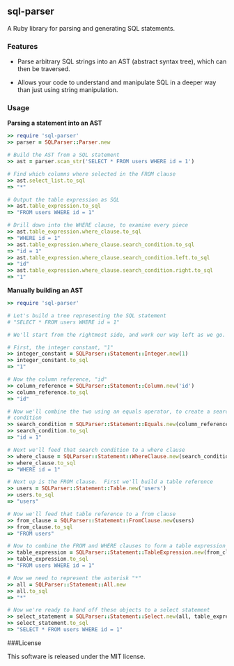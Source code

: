## sql-parser

A Ruby library for parsing and generating SQL statements.

### Features

  * Parse arbitrary SQL strings into an AST (abstract syntax tree), which can
    then be traversed.

  * Allows your code to understand and manipulate SQL in a deeper way than
    just using string manipulation.

### Usage

**Parsing a statement into an AST**

```ruby
>> require 'sql-parser'
>> parser = SQLParser::Parser.new

# Build the AST from a SQL statement
>> ast = parser.scan_str('SELECT * FROM users WHERE id = 1')

# Find which columns where selected in the FROM clause
>> ast.select_list.to_sql
=> "*"

# Output the table expression as SQL
>> ast.table_expression.to_sql
=> "FROM users WHERE id = 1"

# Drill down into the WHERE clause, to examine every piece
>> ast.table_expression.where_clause.to_sql
=> "WHERE id = 1"
>> ast.table_expression.where_clause.search_condition.to_sql
=> "id = 1"
>> ast.table_expression.where_clause.search_condition.left.to_sql
=> "id"
>> ast.table_expression.where_clause.search_condition.right.to_sql
=> "1"
```

**Manually building an AST**

```ruby
>> require 'sql-parser'

# Let's build a tree representing the SQL statement
# "SELECT * FROM users WHERE id = 1"

# We'll start from the rightmost side, and work our way left as we go.

# First, the integer constant, "1"
>> integer_constant = SQLParser::Statement::Integer.new(1)
>> integer_constant.to_sql
=> "1"

# Now the column reference, "id"
>> column_reference = SQLParser::Statement::Column.new('id')
>> column_reference.to_sql
=> "id"

# Now we'll combine the two using an equals operator, to create a search
# condition
>> search_condition = SQLParser::Statement::Equals.new(column_reference, integer_constant)
>> search_condition.to_sql
=> "id = 1"

# Next we'll feed that search condition to a where clause
>> where_clause = SQLParser::Statement::WhereClause.new(search_condition)
>> where_clause.to_sql
=> "WHERE id = 1"

# Next up is the FROM clause.  First we'll build a table reference
>> users = SQLParser::Statement::Table.new('users')
>> users.to_sql
=> "users"

# Now we'll feed that table reference to a from clause
>> from_clause = SQLParser::Statement::FromClause.new(users)
>> from_clause.to_sql
=> "FROM users"

# Now to combine the FROM and WHERE clauses to form a table expression
>> table_expression = SQLParser::Statement::TableExpression.new(from_clause, where_clause)
>> table_expression.to_sql
=> "FROM users WHERE id = 1"

# Now we need to represent the asterisk "*"
>> all = SQLParser::Statement::All.new
>> all.to_sql
=> "*"

# Now we're ready to hand off these objects to a select statement
>> select_statement = SQLParser::Statement::Select.new(all, table_expression)
>> select_statement.to_sql
=> "SELECT * FROM users WHERE id = 1"
```
###License

This software is released under the MIT license.
